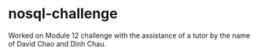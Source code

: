 # nosql-challenge

Worked on Module 12 challenge with the assistance of a tutor by the name of David Chao and Dinh Chau.
